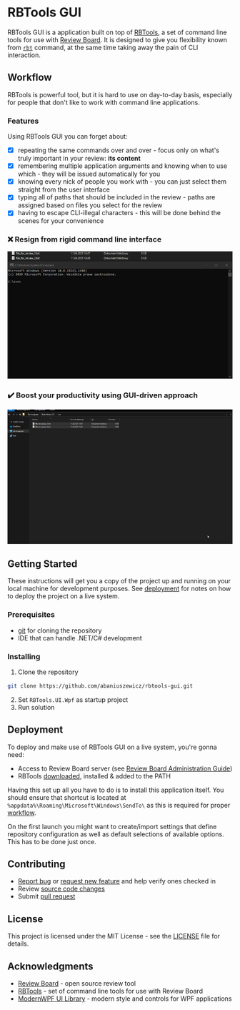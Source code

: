 # RBTools GUI

RBTools GUI is a application built on top of [RBTools](https://github.com/reviewboard/rbtools), a set of command line tools for use with [Review Board](https://github.com/reviewboard/reviewboard). It is designed to give you flexibility known from [`rbt`](https://www.reviewboard.org/docs/rbtools/2.0/#rbt-command) command, at the same time taking away the pain of CLI interaction.

## Workflow

RBTools is powerful tool, but it is hard to use on day-to-day basis, especially for people that don't like to work with command line applications. 

### Features 
Using RBTools GUI you can forget about:
- [x] repeating the same commands over and over - focus only on what's truly important in your review: **its content**
- [x] remembering multiple application arguments and knowing when to use which - they will be issued automatically for you
- [x] knowing every nick of people you work with - you can just select them straight from the user interface
- [x] typing all of paths that should be included in the review - paths are assigned based on files you select for the review
- [x] having to escape CLI-illegal characters - this will be done behind the scenes for your convenience

### :x: Resign from rigid command line interface

![rbt-cli-workflow](Assets/rbtools_cli.gif)

### :heavy_check_mark: Boost your productivity using GUI-driven approach

![rbtools-gui-workflow](Assets/review_board_gui.gif)



## Getting Started

These instructions will get you a copy of the project up and running on your local machine for development purposes. See [deployment](##Deployment) for notes on how to deploy the project on a live system.

### Prerequisites

* [git](https://git-scm.com/) for cloning the repository
* IDE that can handle .NET/C# development

### Installing

1. Clone the repository
```sh
git clone https://github.com/abaniuszewicz/rbtools-gui.git
```
2. Set `RBTools.UI.Wpf` as startup project
3. Run solution

## Deployment

To deploy and make use of RBTools GUI on a live system, you're gonna need:
* Access to Review Board server (see [Review Board Administration Guide](https://www.reviewboard.org/docs/manual/dev/admin/))
* RBTools [downloaded](https://www.reviewboard.org/downloads/rbtools/), installed & added to the PATH

Having this set up all you have to do is to install this application itself. You should ensure that shortcut is located at `%appdata%\Roaming\Microsoft\Windows\SendTo\` as this is required for proper [workflow](#Workflow).

On the first launch you might want to create/import settings that define repository configuration as well as default selections of available options. This has to be done just once.

## Contributing

* [Report bug](https://github.com/abaniuszewicz/rbtools-gui/issues) or [request new feature](https://github.com/abaniuszewicz/rbtools-gui/issues) and help verify ones checked in
* Review [source code changes](https://github.com/abaniuszewicz/rbtools-gui/pulls)
* Submit [pull request](https://github.com/abaniuszewicz/rbtools-gui/pulls)

## License

This project is licensed under the MIT License - see the [LICENSE](LICENSE) file for details.

## Acknowledgments

* [Review Board](https://github.com/reviewboard/reviewboard) - open source review tool
* [RBTools](https://github.com/reviewboard/rbtools) - set of command line tools for use with Review Board
* [ModernWPF UI Library](https://github.com/Kinnara/ModernWpf) - modern style and controls for WPF applications
